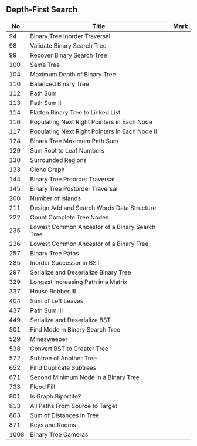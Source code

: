 ## Depth-First Search
| No.  | Title                                                       | Mark |
|------|-------------------------------------------------------------|------|
| 94 | Binary Tree Inorder Traversal | |
| 98 | Validate Binary Search Tree | |
| 99 | Recover Binary Search Tree | |
| 100 | Same Tree | |
| 104 | Maximum Depth of Binary Tree | |
| 110 | Balanced Binary Tree | |
| 112 | Path Sum | |
| 113 | Path Sum II | |
| 114 | Flatten Binary Tree to Linked List | |
| 116 | Populating Next Right Pointers in Each Node | |
| 117 | Populating Next Right Pointers in Each Node II | |
| 124 | Binary Tree Maximum Path Sum | |
| 129 | Sum Root to Leaf Numbers | |
| 130 | Surrounded Regions | |
| 133 | Clone Graph | |
| 144 | Binary Tree Preorder Traversal | |
| 145 | Binary Tree Postorder Traversal | |
| 200 | Number of Islands | |
| 211 | Design Add and Search Words Data Structure | |
| 222 | Count Complete Tree Nodes | |
| 235 | Lowest Common Ancestor of a Binary Search Tree | |
| 236 | Lowest Common Ancestor of a Binary Tree | |
| 257 | Binary Tree Paths | |
| 285 | Inorder Successor in BST | |
| 297 | Serialize and Deserialize Binary Tree | |
| 329 | Longest Increasing Path in a Matrix | |
| 337 | House Robber III | |
| 404 | Sum of Left Leaves | |
| 437 | Path Sum III | |
| 449 | Serialize and Deserialize BST | |
| 501 | Find Mode in Binary Search Tree | |
| 529 | Minesweeper | |
| 538 | Convert BST to Greater Tree | |
| 572 | Subtree of Another Tree | |
| 652 | Find Duplicate Subtrees | |
| 671 | Second Minimum Node In a Binary Tree | |
| 733 | Flood Fill | |
| 801 | Is Graph Bipartite? | |
| 813 | All Paths From Source to Target | |
| 863 | Sum of Distances in Tree | |
| 871 | Keys and Rooms | |
| 1008 | Binary Tree Cameras | |
